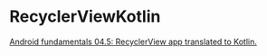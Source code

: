 # RecyclerViewKotlin
[Android fundamentals 04.5: RecyclerView app translated to Kotlin.](https://codelabs.developers.google.com/codelabs/android-training-create-recycler-view/index.html?index=..%2F..%2Fandroid-training#0)
